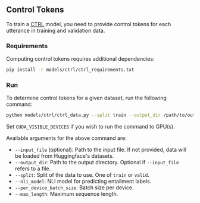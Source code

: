 ## Control Tokens

To train a [CTRL](https://aclanthology.org/2021.acl-long.58/) model, you need to provide control tokens for each utterance in training and validation data.


### Requirements
Computing control tokens requires additional dependencies:

```bash
pip install -r models/ctrl/ctrl_requirements.txt
```

### Run
To determine control tokens for a given dataset, run the following command:

```bash
python models/ctrl/ctrl_data.py --split train --output_dir /path/to/output
``` 

Set `CUDA_VISIBLE_DEVICES` if you wish to run the command to GPU(s).

Available arguments for the above command are:
- `--input_file` (optional): Path to the input file. If not provided, data will be loaded from Huggingface's datasets.
- `--output_dir`: Path to the output directory. Optional if `--input_file` refers to a file.
- `--split`: Split of the data to use. One of `train` or `valid`.
- `--nli_model`: NLI model for predicting entailment labels.
- `--per_device_batch_size`: Batch size per device.
- `--max_length`: Maximum sequence length.


